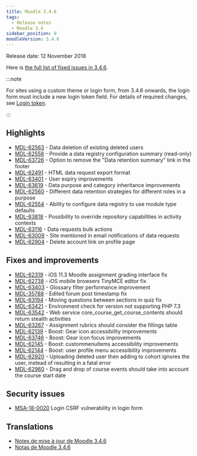 ```yaml
---
title: Moodle 3.4.6
tags:
  - Release notes
  - Moodle 3.4
sidebar_position: 6
moodleVersion: 3.4.6
---
```


Release date: 12 November 2018

Here is [the full list of fixed issues in 3.4.6](https://moodle.atlassian.net/secure/IssueNavigator!executeAdvanced.jspa?jqlQuery=project+%3D+mdl+AND+resolution+%3D+fixed+AND+fixVersion+in+%28%223.4.6%22%29+ORDER+BY+priority+DESC&runQuery=true&clear=true).

:::note

For sites using a custom theme or login form, from 3.4.6 onwards, the login form must include a new login token field. For details of required changes, see [Login token](https://docs.moodle.org/dev/Login_token).

:::

## Highlights

- [MDL-62563](https://moodle.atlassian.net/browse/MDL-62563) - Data deletion of existing deleted users
- [MDL-62558](https://moodle.atlassian.net/browse/MDL-62558) - Provide a data registry configuration summary (read-only)
- [MDL-63726](https://moodle.atlassian.net/browse/MDL-63726) - Option to remove the "Data retention summary" link in the footer
- [MDL-62491](https://moodle.atlassian.net/browse/MDL-62491) - HTML data request export format
- [MDL-63401](https://moodle.atlassian.net/browse/MDL-63401) - User expiry improvements
- [MDL-63619](https://moodle.atlassian.net/browse/MDL-63619) - Data purpose and category inheritance improvements
- [MDL-62560](https://moodle.atlassian.net/browse/MDL-62560) - Different data retention strategies for different roles in a purpose
- [MDL-62554](https://moodle.atlassian.net/browse/MDL-62554) - Ability to configure data registry to use module type defaults
- [MDL-63818](https://moodle.atlassian.net/browse/MDL-63818) - Possibility to override repository capabilities in activity contexts
- [MDL-63116](https://moodle.atlassian.net/browse/MDL-63116) - Data requests bulk actions
- [MDL-63009](https://moodle.atlassian.net/browse/MDL-63009) - Site mentioned in email notifications of data requests
- [MDL-62904](https://moodle.atlassian.net/browse/MDL-62904) - Delete account link on profile page

## Fixes and improvements

- [MDL-62319](https://moodle.atlassian.net/browse/MDL-62319) - iOS 11.3 Moodle assignment grading interface fix
- [MDL-62738](https://moodle.atlassian.net/browse/MDL-62738) - iOS mobile browsers TinyMCE editor fix
- [MDL-63403](https://moodle.atlassian.net/browse/MDL-63403) - Glossary filter performance improvement
- [MDL-35788](https://moodle.atlassian.net/browse/MDL-35788) - Edited forum post timestamp fix
- [MDL-63194](https://moodle.atlassian.net/browse/MDL-63194) - Moving questions between sections in quiz fix
- [MDL-63421](https://moodle.atlassian.net/browse/MDL-63421) - Environment check for version not supporting PHP 7.3
- [MDL-63542](https://moodle.atlassian.net/browse/MDL-63542) - Web service core_course_get_course_contents should return stealth activities
- [MDL-63267](https://moodle.atlassian.net/browse/MDL-63267) - Assignment rubrics should consider the fillings table
- [MDL-62139](https://moodle.atlassian.net/browse/MDL-62139) - Boost: Gear icon accessibility improvements
- [MDL-63746](https://moodle.atlassian.net/browse/MDL-63746) - Boost: Gear icon focus improvements
- [MDL-62145](https://moodle.atlassian.net/browse/MDL-62145) - Boost: custommenuitems accessibility improvements
- [MDL-62144](https://moodle.atlassian.net/browse/MDL-62144) - Boost: user profile menu accessibility improvements
- [MDL-62920](https://moodle.atlassian.net/browse/MDL-62920) - Uploading deleted user then adding to cohort ignores the user, instead of resulting in a fatal error
- [MDL-62960](https://moodle.atlassian.net/browse/MDL-62960) - Drag and drop of course events should take into account the course start date

## Security issues

- [MSA-18-0020](https://moodle.org/mod/forum/discuss.php?d=378731) Login CSRF vulnerability in login form

## Translations

- [Notes de mise à jour de Moodle 3.4.6](https://docs.moodle.org/fr/Notes_de_mise_à_jour_de_Moodle_3.4.6)
- [Notas de Moodle 3.4.6](https://docs.moodle.org/es/Notas_de_Moodle_3.4.6)
